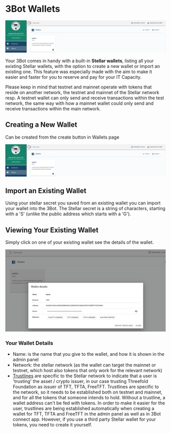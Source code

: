 # 3Bot Wallets

![](./img/3bot_wallet.png)

Your 3Bot comes in handy with a built-in __Stellar wallets__, listing all your existing Stellar wallets, with the option to create a new wallet or import an existing one. This feature was especially made with the aim to make it easier and faster for you to reserve and pay for your IT Capacity. 

Please keep in mind that testnet and mainnet operate with tokens that reside on another network, the testnet and mainnet of the Stellar network resp. 
A testnet wallet can only send and receive transactions within the test network, the same way with how a mainnet wallet could only send and receive transactions within the main network.

## Creating a New Wallet

Can be created from the create button in Wallets page

![wallets](./img/3bot_wallet.png)


## Import an Existing Wallet 

Using your stellar secret you saved from an existing wallet you can import your wallet into the 3Bot.
The Stellar secret is a string of characters, starting with a 'S' (unlike the public address which starts with a 'G').

## Viewing Your Existing Wallet

Simply click on one of your existing wallet see the details of the wallet.

![](./img/3bot_wallet_detail.png)

### Your Wallet Details

- Name: is the name that you give to the wallet, and how it is shown in the admin panel
- Network: the stellar network (as the wallet can target the mainnet or testnet, which host also tokens that only work for the relevant network) 
- [Trustlines](https://www.stellar.org/developers/guides/concepts/assets.html) are specific to the Stellar network to indicate that a user is 'trusting' the asset / crypto issuer, in our case trusting  Threefold Foundation as issuer of TFT, TFTA, FreeTFT. 
Trustlines are specific to the network, so it needs to be established both on testnet and mainnet, and for all the tokens that someone intends to hold. Without a trustline, a wallet address can't be fed with tokens. 
In order to make it easier for the user, trustlines are being established automatically when creating a wallet for TFT, TFTA and FreeTFT in the admin panel as well as in 3Bot connect app. However, if you use a third party Stellar wallet for your tokens, you need to create it yourself. 





